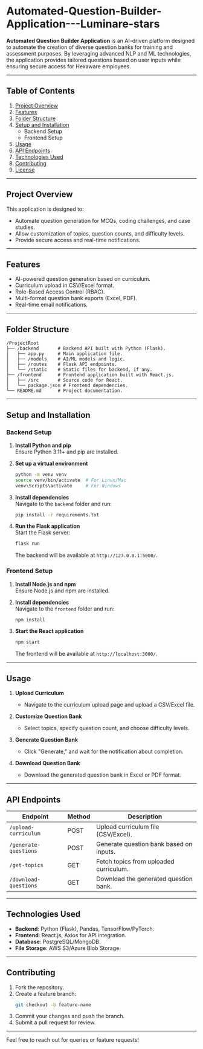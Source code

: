 # Automated-Question-Builder-Application---Luminare-stars

**Automated Question Builder Application** is an AI-driven platform designed to automate the creation of diverse question banks for training and assessment purposes. By leveraging advanced NLP and ML technologies, the application provides tailored questions based on user inputs while ensuring secure access for Hexaware employees.  

---

## **Table of Contents**  
1. [Project Overview](#project-overview)  
2. [Features](#features)  
3. [Folder Structure](#folder-structure)  
4. [Setup and Installation](#setup-and-installation)  
   - Backend Setup  
   - Frontend Setup  
5. [Usage](#usage)  
6. [API Endpoints](#api-endpoints)  
7. [Technologies Used](#technologies-used)  
8. [Contributing](#contributing)  
9. [License](#license)  

---

## **Project Overview**  
This application is designed to:  
- Automate question generation for MCQs, coding challenges, and case studies.  
- Allow customization of topics, question counts, and difficulty levels.  
- Provide secure access and real-time notifications.  

---

## **Features**  
- AI-powered question generation based on curriculum.  
- Curriculum upload in CSV/Excel format.  
- Role-Based Access Control (RBAC).  
- Multi-format question bank exports (Excel, PDF).  
- Real-time email notifications.  

---

## **Folder Structure**  
```plaintext  
/ProjectRoot  
├── /backend       # Backend API built with Python (Flask).  
│   ├── app.py     # Main application file.  
│   ├── /models    # AI/ML models and logic.  
│   ├── /routes    # Flask API endpoints.  
│   └── /static    # Static files for backend, if any.  
├── /frontend      # Frontend application built with React.js.  
│   ├── /src       # Source code for React.  
│   └── package.json # Frontend dependencies.  
└── README.md      # Project documentation.  
```  

---

## **Setup and Installation**  

### **Backend Setup**  
1. **Install Python and pip**  
   Ensure Python 3.11+ and pip are installed.  

2. **Set up a virtual environment**  
   ```bash  
   python -m venv venv  
   source venv/bin/activate  # For Linux/Mac  
   venv\Scripts\activate     # For Windows  
   ```  

3. **Install dependencies**  
   Navigate to the `backend` folder and run:  
   ```bash  
   pip install -r requirements.txt  
   ```  

4. **Run the Flask application**  
   Start the Flask server:  
   ```bash  
   flask run  
   ```  
   The backend will be available at `http://127.0.0.1:5000/`.  

### **Frontend Setup**  
1. **Install Node.js and npm**  
   Ensure Node.js and npm are installed.  

2. **Install dependencies**  
   Navigate to the `frontend` folder and run:  
   ```bash  
   npm install  
   ```  

3. **Start the React application**  
   ```bash  
   npm start  
   ```  
   The frontend will be available at `http://localhost:3000/`.  

---

## **Usage**  
1. **Upload Curriculum**  
   - Navigate to the curriculum upload page and upload a CSV/Excel file.  

2. **Customize Question Bank**  
   - Select topics, specify question count, and choose difficulty levels.  

3. **Generate Question Bank**  
   - Click "Generate," and wait for the notification about completion.  

4. **Download Question Bank**  
   - Download the generated question bank in Excel or PDF format.  

---

## **API Endpoints**  

| **Endpoint**           | **Method** | **Description**                           |  
|-------------------------|------------|-------------------------------------------|  
| `/upload-curriculum`    | POST       | Upload curriculum file (CSV/Excel).       |  
| `/generate-questions`   | POST       | Generate question bank based on inputs.   |  
| `/get-topics`           | GET        | Fetch topics from uploaded curriculum.    |  
| `/download-questions`   | GET        | Download the generated question bank.     |  

---

## **Technologies Used**  
- **Backend**: Python (Flask), Pandas, TensorFlow/PyTorch.  
- **Frontend**: React.js, Axios for API integration.  
- **Database**: PostgreSQL/MongoDB.  
- **File Storage**: AWS S3/Azure Blob Storage.  

---

## **Contributing**  
1. Fork the repository.  
2. Create a feature branch:  
   ```bash  
   git checkout -b feature-name  
   ```  
3. Commit your changes and push the branch.  
4. Submit a pull request for review.  

---

Feel free to reach out for queries or feature requests!  
